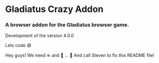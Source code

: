 # Gladiatus Crazy Addon
### A browser addon for the Gladiatus browser game.

Development of the version 4.0.0

Lets code :smile:

Hey guys! We need :coffee: and :pizza: ... 
:cactus: And call Steven to fix this README file!
